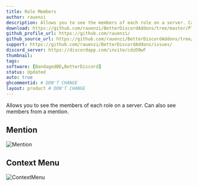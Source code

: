 ```yaml
---
title: Role Members
author: rauenzi
description: Allows you to see the members of each role on a server. Can also see members from a mention.
download: https://github.com/rauenzi/BetterDiscordAddons/tree/master/Plugins/RoleMembers
github_profile_url: https://github.com/rauenzi/
github_source_url: https://github.com/rauenzi/BetterDiscordAddons/tree/master/Plugins/RoleMembers
support: https://github.com/rauenzi/BetterDiscordAddons/issues/
discord_server: https://discordapp.com/invite/cdzD9wF
thumbnail:
tags:
software: [BandagedBD,BetterDiscord]
status: Updated
auto: true
ghcommentid: # DON'T CHANGE
layout: product # DON'T CHANGE
---
```

Allows you to see the members of each role on a server. Can also see members from a mention.

## Mention
![Mention](https://i.zackrauen.com/NCzv1w.gif)

## Context Menu
![ContextMenu](https://i.zackrauen.com/TNVRpS.gif)